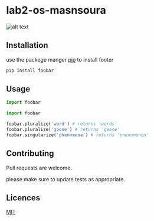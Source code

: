 # lab2-os-masnsoura
	


![alt text](https://www.pexels.com/photo/woman-wearing-blue-and-black-sun-gat-654693/)

## Installation
use the packege manger [pip](https://pip.pypa.io/en/stable/) to install footer


```bash
pip install foobar
```

## Usage
```python
import foobar

import foobar

foobar.pluralize('word') # returns 'words'
foobar.pluralize('goose') # returns 'geese'
foobar.singularize('phenomena') # returns 'phenomenon'
```

## Contributing
Pull requests are welcome.

please make sure to update tests as appropriate.

## Licences
[MIT](https://github.com/IslamAhmed0)




